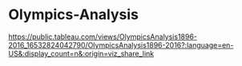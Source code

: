 # Olympics-Analysis

https://public.tableau.com/views/OlympicsAnalysis1896-2016_16532824042790/OlympicsAnalysis1896-2016?:language=en-US&:display_count=n&:origin=viz_share_link
